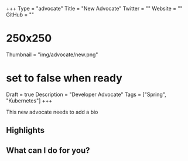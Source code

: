+++
Type = "advocate"
Title = "New Advocate"
Twitter = ""
Website = ""
GitHub = ""
# 250x250
Thumbnail = "img/advocate/new.png"
# set to false when ready
Draft = true
Description = "Developer Advocate"
Tags = ["Spring", "Kubernetes"]
+++

This new advocate needs to add a bio

<!--more-->

## Highlights

## What can I do for you?